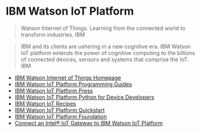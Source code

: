 IBM Watson IoT Platform
==

> Watson Internet of Things. Learning from the connected world to transform industries. IBM

> IBM and its clients are ushering in a new cognitive era. IBM Watson IoT platform extends the power of cognitive computing to the billions of connected devices, sensors and systems that comprise the IoT. IBM

- [IBM Watson Internet of Things Homepage](http://www.ibm.com/internet-of-things/)
- [IBM Watson IoT Platform Programming Guides](https://docs.internetofthings.ibmcloud.com/)
- [IBM Watson IoT Platform Press](https://developer.ibm.com/iotfoundation/blog/2016/02/12/the-ibm-watson-iot-platform-arrives/)
- [IBM Watson IoT Platform Python for Device Developers](https://docs.internetofthings.ibmcloud.com/devices/libraries/python.html)
- [IBM Watson IoT Recipes](https://developer.ibm.com/recipes/)
- [IBM Watson IoT Platform Quickstart](https://quickstart.internetofthings.ibmcloud.com/#/)
- [IBM Watson IoT Platform Foundation](https://developer.ibm.com/iotfoundation/)
- [Connect an Intel® IoT Gateway to IBM Watson IoT Platform](https://developer.ibm.com/recipes/tutorials/connect-an-intel-iot-gateway-to-iot-foundation/)
